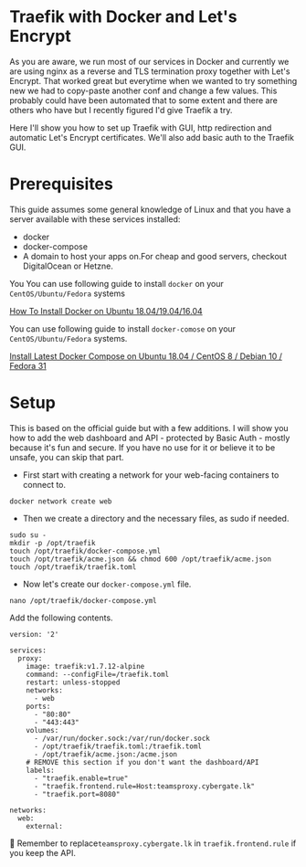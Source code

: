 # Traefik with Docker and Let's Encrypt

As you are aware, we run most of our services in Docker and currently we are using nginx as a reverse and TLS termination proxy together with Let's Encrypt. That worked great but everytime when we wanted to try something new we had to copy-paste another conf and change a few values. This probably could have been automated that to some extent and there are others who have but I recently figured I'd give Traefik a try.

Here I'll show you how to set up Traefik with GUI, http redirection and automatic Let's Encrypt certificates. We'll also add basic auth to the Traefik GUI.

# Prerequisites

This guide assumes some general knowledge of Linux and that you have a server available with these services installed:

* docker
* docker-compose
* A domain to host your apps on.For cheap and good servers, checkout DigitalOcean or Hetzne.

You You can use following guide to install `docker` on your `CentOS/Ubuntu/Fedora` systems

[How To Install Docker on Ubuntu 18.04/19.04/16.04](https://computingforgeeks.com/how-to-install-docker-on-ubuntu/)

You can use following guide to install `docker-comose` on your `CentOS/Ubuntu/Fedora` systems. 

[Install Latest Docker Compose on Ubuntu 18.04 / CentOS 8 / Debian 10 / Fedora 31](https://computingforgeeks.com/how-to-install-latest-docker-compose-on-linux/)

# Setup

This is based on the official guide but with a few additions. I will show you how to add the web dashboard and API - protected by Basic Auth - mostly because it's fun and secure. If you have no use for it or believe it to be unsafe, you can skip that part.

* First start with creating a network for your web-facing containers to connect to.
```
docker network create web
````

* Then we create a directory and the necessary files, as sudo if needed.
```
sudo su -
mkdir -p /opt/traefik
touch /opt/traefik/docker-compose.yml
touch /opt/traefik/acme.json && chmod 600 /opt/traefik/acme.json
touch /opt/traefik/traefik.toml
```
* Now let's create our `docker-compose.yml` file.

```
nano /opt/traefik/docker-compose.yml
```

Add the following contents.

```
version: '2'

services:
  proxy:
    image: traefik:v1.7.12-alpine
    command: --configFile=/traefik.toml
    restart: unless-stopped
    networks:
      - web
    ports:
      - "80:80"
      - "443:443"
    volumes:
      - /var/run/docker.sock:/var/run/docker.sock
      - /opt/traefik/traefik.toml:/traefik.toml
      - /opt/traefik/acme.json:/acme.json
    # REMOVE this section if you don't want the dashboard/API
    labels:
      - "traefik.enable=true"
      - "traefik.frontend.rule=Host:teamsproxy.cybergate.lk"
      - "traefik.port=8080"

networks:
  web:
    external: 
```
:pencil: Remember to replace`teamsproxy.cybergate.lk` in `traefik.frontend.rule` if you keep the API.

